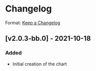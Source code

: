 # Changelog

Format: [Keep a Changelog](https://keepachangelog.com/en/1.0.0/)

## [v2.0.3-bb.0] - 2021-10-18
### Added
- Initial creation of the chart